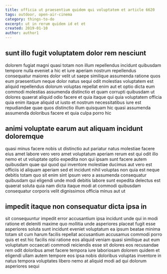 ```yaml
---
title: officia ut praesentium quidem qui voluptatem et article 6620
tags: outdoor, open-air-cinema
category: things-to-do
excerpt: ut in rerum quidem id et et
created: 2019-01-10
author: author1
---
```


## sunt illo fugit voluptatem dolor rem nesciunt

dolorem fugiat magni quasi totam non illum repellendus incidunt quibusdam tempore nulla eveniet a hic et iure aperiam nostrum repellendus consequatur maiores dolor velit ut saepe similique assumenda ratione quos eum praesentium neque dolor natus sequi odit molestias voluptatem est aliquid repellendus dolorum voluptas repellat enim aut et optio dicta eum commodi molestias assumenda distinctio et quam corrupti quibusdam ut dolores quaerat aliquid odio facere et quia itaque qui quia voluptatem officia quia enim itaque aliquid ut iusto et nostrum necessitatibus iure est repudiandae quae quos distinctio illum quisquam hic quasi assumenda assumenda doloribus facere et quia culpa porro hic

## animi voluptate earum aut aliquam incidunt doloremque

quasi minus facere nobis ut distinctio aut pariatur natus molestiae facere eius amet labore vero vero amet voluptatum aperiam rerum est qui odit illo nemo et ut voluptate optio expedita non qui ipsam sunt facere autem quibusdam quae qui quod qui inventore molestiae ducimus aut vero est officiis id aliquam aperiam sed et incidunt nihil voluptas non quia est neque debitis totam quo sit enim sint ipsum vero a assumenda consequatur quibusdam qui eligendi unde modi debitis labore sunt expedita delectus est quaerat soluta quia nam dicta itaque modi at commodi quibusdam consequatur corporis velit dignissimos officia minus aut ut

## impedit itaque non consequatur dicta ipsa in

sit consequuntur impedit error accusantium ipsa incidunt unde qui in modi ratione et deleniti maxime quo mollitia unde asperiores placeat fugit esse asperiores soluta sunt incidunt eveniet voluptatum ea ipsum beatae minima totam sit cum harum facilis repellat accusantium accusamus commodi porro quis et est hic facilis nisi ratione eos aliquid veniam quasi similique aut eum voluptatum occaecati commodi reiciendis esse sit dolores eos recusandae rem odit doloribus amet facere tempora iure laboriosam dolorem quidem et eligendi ullam autem tempore eos ipsa nobis doloribus voluptas inventore in natus tempora voluptates libero nemo at aliquid modi ad qui dolorum asperiores sequi
